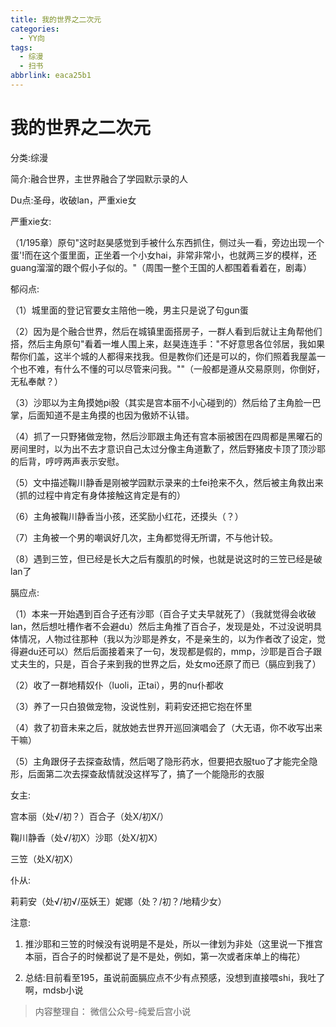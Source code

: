 ```yaml
---
title: 我的世界之二次元
categories:
  - YY向
tags:
  - 综漫
  - 扫书
abbrlink: eaca25b1
---
```

# 我的世界之二次元
分类:综漫

简介:融合世界，主世界融合了学园默示录的人

Du点:圣母，收破lan，严重xie女

严重xie女:

（1/195章）原句"这时赵昊感觉到手被什么东西抓住，侧过头一看，旁边出现一个蛋'!而在这个蛋里面，正坐着一个小女hai，非常非常小，也就两三岁的模样，还guang溜溜的跟个假小子似的。"（周围一整个王国的人都围着看着在，剧毒）

郁闷点:

（1）城里面的登记官要女主陪他一晚，男主只是说了句gun蛋

（2）因为是个融合世界，然后在城镇里面搭房子，一群人看到后就让主角帮他们搭，然后主角原句"看着一堆人围上来，赵昊连连手："不好意思各位邻居，我如果帮你们盖，这半个城的人都得来找我。但是教你们还是可以的，你们照着我屋盖一个也不难，有什么不懂的可以尽管来问我。""（一般都是遵从交易原则，你倒好，无私奉献？）

（3）沙耶以为主角摸她pi股（其实是宫本丽不小心碰到的）然后给了主角脸一巴掌，后面知道不是主角摸的也因为傲娇不认错。

（4）抓了一只野猪做宠物，然后沙耶跟主角还有宫本丽被困在四周都是黑曜石的房间里时，以为出不去才意识自己太过分像主角道歉了，然后野猪皮卡顶了顶沙耶的后背，哼哼两声表示安慰。

（5）文中描述鞠川静香是刚被学园默示录来的土fei抢来不久，然后被主角救出来（抓的过程中肯定有身体接触这肯定是有的）

（6）主角被鞠川静香当小孩，还奖励小红花，还摸头（？）

（7）主角被一个男的嘲讽好几次，主角都觉得无所谓，不与他计较。

（8）遇到三笠，但已经是长大之后有腹肌的时候，也就是说这时的三笠已经是破lan了

膈应点:

（1）本来一开始遇到百合子还有沙耶（百合子丈夫早就死了）（我就觉得会收破lan，然后想吐槽作者不会避du）然后主角推了百合子，发现是处，不过没说明具体情况，人物过往那种（我以为沙耶是养女，不是亲生的，以为作者改了设定，觉得避du还可以）然后后面接着来了一句，发现都是假的，mmp，沙耶是百合子跟丈夫生的，只是，百合子来到我的世界之后，处女mo还原了而已（膈应到我了）

（2）收了一群地精奴仆（luoli，正tai），男的nu仆都收

（3）养了一只白狼做宠物，没说性别，莉莉安还把它抱在怀里

（4）救了初音未来之后，就放她去世界开巡回演唱会了（大无语，你不收写出来干嘛）

（5）主角跟伢子去探查敌情，然后喝了隐形药水，但要把衣服tuo了才能完全隐形，后面第二次去探查敌情就没这样写了，搞了一个能隐形的衣服

女主:

宫本丽（处√/初？）百合子（处X/初X/）

鞠川静香（处√/初X）沙耶（处X/初X）

三笠（处Ⅹ/初X）

仆从:

莉莉安（处√/初√/巫妖王）妮娜（处？/初？/地精少女）

注意:

1.  推沙耶和三笠的时候没有说明是不是处，所以一律划为非处（这里说一下推宫本丽，百合子的时候都说了是不是处，例如，第一次或者床单上的梅花）

2.  总结:目前看至195，虽说前面膈应点不少有点预感，没想到直接喂shi，我吐了啊，mdsb小说


> 内容整理自： 微信公众号-纯爱后宫小说